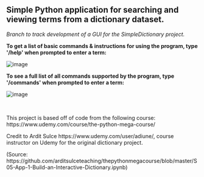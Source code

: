 ## Simple Python application for searching and viewing terms from a dictionary dataset.

*Branch to track development of a GUI for the SimpleDictionary project.*

**To get a list of basic commands & instructions for using the program, type '/help' when prompted to enter a term:**

![image](https://user-images.githubusercontent.com/75909182/127897897-25bd4c61-402b-4383-b9ce-6ee15dc2ad6d.png)

**To see a full list of all commands supported by the program, type '/commands' when prompted to enter a term:**

![image](https://user-images.githubusercontent.com/75909182/127898084-0063a545-ddde-44d4-9b8e-05389b8a0389.png)

<br>
<p>
This project is based off of code from the following course: 
https://www.udemy.com/course/the-python-mega-course/
</p>

<p>
Credit to Ardit Sulce https://www.udemy.com/user/adiune/, course instructor on Udemy for
the original dictionary project. 
<p>(Source: https://github.com/arditsulceteaching/thepythonmegacourse/blob/master/S05-App-1-Build-an-Interactive-Dictionary.ipynb)</p>
</p>
